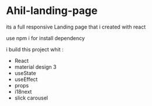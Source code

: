 # Ahil-landing-page
its a full responsive Landing page that i created with react

use npm i for install dependency

i build this project whit :
- React
- material design 3
- useState
- useEffect
- props
- i18next
- slick carousel
